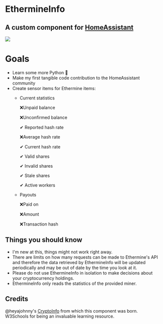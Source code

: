 # EthermineInfo
## A custom component for [HomeAssistant](https://github.com/home-assistant/core) 

<a href="https://www.buymeacoffee.com/tomprior" target="_blank"><img src="https://www.buymeacoffee.com/assets/img/custom_images/orange_img.png"></a>

# Goals

* Learn some more Python 🐍
* Make my first tangible code contribution to the HomeAssistant community
* Create sensor items for Ethermine items:
  * Current statistics
  
      ❌Unpaid balance
  
      ❌Unconfirmed balance
  
      ✔ Reported hash rate
  
      ❌Average hash rate
  
      ✔ Current hash rate
  
      ✔ Valid shares
  
      ✔ Invalid shares
  
      ✔ Stale shares
  
      ✔ Active workers
     
  * Payouts
  
      ❌Paid on
  
      ❌Amount
  
      ❌Transaction hash

## Things you should know

* I'm new at this, things might not work right away.
* There are limits on how many requests can be made to Ethermine's API and therefore the data retrieved by EthermineInfo will be updated periodically and may be out of date by the time you look at it.
* Please do not use EthermineInfo in isolation to make decisions about your cryptocurrency holdings.
* EthermineInfo only reads the statistics of the provided miner.

## Credits

@heyajohnny's [CryptoInfo](https://github.com/heyajohnny/cryptoinfo) from which this component was born.
W3Schools for being an invaluable learning resource.

